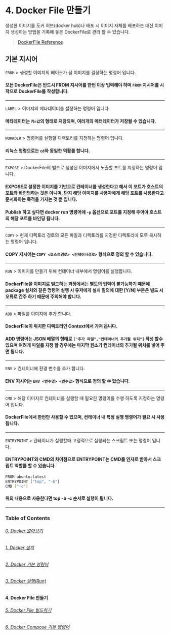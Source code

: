 # 4. Docker File 만들기

생성한 이미지를 도커 허브(docker hub)나 배포 시 이미지 자체를 배포하는 대신 이미지 생성하는 방법을 기록해 놓은 DockerFile로 관리 할 수 있습니다.

> [DockerFile Reference](https://docs.docker.com/engine/reference/builder/)

## 기본 지시어

`FROM` > 생성할 이미지의 베이스가 될 이미지를 결정하는 명령어 입니다.
#### 모든 DockerFile은 반드시 FROM 지시어를 한번 이상 입력해야 하며 `FROM` 지시어를 시작으로 DockerFile를 작성합니다.

---
`LABEL` > 이미지의 메타데이터를 설정하는 명령어 입니다.
#### 메타데이터는 `키=값`의 형태로 저장되며, 여러개의 메터데이터가 저장될 수 있습니다.

---
`WORKDIR` > 명령어를 실행할 디렉토리를 지정하는 명령어 입니다.
#### 리눅스 명령으로는 `cd`와 동일한 역활를 합니다.

---
`EXPOSE` > DockerFile의 빌드로 생성된 이미지에서 노출할 포트를 지정하는 명령어 입니다.
#### EXPOSE로 설정한 이미지를 기반으로 컨테이너를 생성한다고 해서 이 포트가 호스트의 포트와 바인딩하는 것은 아니며, 단지 해당 이미지를 사용자에게 해당 포트를 사용한다고 문서화하는 목적을 가지는 것 뿐 입니다.
#### Publish 하고 싶다면 docker run 명령어에 `-p` 옵션으로 포트를 지정해 주어야 호스트의 해당 포트를 바인딩 됩니다.

---
`COPY` > 현재 디렉토리 경로의 모든 파일과 디렉토리를 지정한 디렉토리에 모두 복사하는 명령어 입니다.
#### COPY 지시어는 `COPY <호스트경로> <컨테이너경로>` 형식으로 정의 할 수 있습니다.

---
`RUN` > 이미지를 만들기 위해 컨테이너 내부에서 명령어를 실행합니다.
#### DockerFile을 이미지로 빌드하는 과정에서는 별도의 입력이 불가능하기 때문에 package 설치와 같은 명령어 실행 시 유저에게 설치 질의에 대한 [Y/N] 부분은 빌드 시 오류로 간주 하기 때문에 주의해야 합니다.

---
`ADD` > 파일를 이미지에 추가 합니다.
#### DockerFile이 위치한 디렉토리인 Context에서 가져 옵니다.
#### ADD 명령어는 JSON 배열의 형태로 `["추가 파일","컨테이너의 추가될 위치"]` 작성 할수 있으며 여려개 파일를 지정 할 경우에는 마지막 원소가 컨테이너의 추가될 위치를 넣어 주면 됩니다.

---
`ENV` > 컨테이너에 환경 변수를 추가 합니다.
#### ENV 지시어는 `ENV <변수명> <변수값>` 형식으로 정의 할 수 있습니다.

---
`CMD` > 해당 이미지로 컨테이너를 실행할 때 필요한 명령어를 수행 하도록 지정하는 명령어 입니다.
#### DockerFile에서 한번만 사용할 수 있으며, 컨테이너 내 특정 실행 명령어가 필요 시 사용 됩니다.

---
`ENTRYPOINT` > 컨테이너가 실행할때 고정적으로 실행되는 스크립트 또는 명령어 입니다.
#### ENTRYPOINT와 CMD의 차이점으로 ENTRYPOINT는 CMD를 인자로 받아서 스크립트 역할를 할 수 있습니다.

```bash
FROM ubuntu:latest
ENTRYPOINT ["top", "-b"]
CMD ["-c"]
```
#### 위의 내용으로 사용한다면 top -b -c 순서로 실행이 됩니다.

---

### Table of Contents

###### [0. Docker 알아보기](../../../)

###### [1. Docker 설치](../page1)

###### [2. Docker 기본 명령어](../page2)

###### [3. Docker 실행(Run)](../page3)

#### 4. Docker File 만들기

###### [5. Docker File 빌드하기](../page5)

###### [6. Docker Compose 기본 명령어](../page6)

